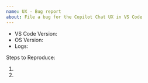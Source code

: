 ```yaml
---
name: UX - Bug report
about: File a bug for the Copilot Chat UX in VS Code
---
```


<!-- Please search existing issues to avoid creating duplicates -->
<!-- Please attach logs to help us diagnose your issue -->
<!-- Also please test using the latest insiders build to make sure your issue has not already been fixed: https://code.visualstudio.com/insiders/ -->

- VS Code Version:
- OS Version:
- Logs:

Steps to Reproduce:

1.
2.